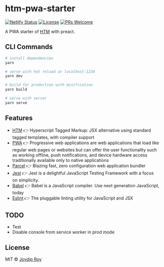 # htm-pwa-starter

[![Netlify Status](https://api.netlify.com/api/v1/badges/666f6bb2-59dc-474d-a727-7972cc1c6c40/deploy-status)](https://app.netlify.com/sites/focused-minsky-20b3ec/deploys)
[![License](https://img.shields.io/npm/l/make-coverage-badge.svg)](https://github.com/rjoydip/htm-pwa-starter/blob/master/LICENSE)
[![PRs Welcome](https://img.shields.io/badge/PRs-welcome-brightgreen.svg)](https://reactjs.org/docs/how-to-contribute.html#your-first-pull-request)

A PWA starter of [HTM](https://github.com/developit/htm) with preact. 

## CLI Commands

``` bash
# install dependencies
yarn

# serve with hot reload at localhost:1234
yarn dev

# build for production with minification
yarn build

# serve with server
yarn serve
```

## Features

- [HTM](https://github.com/developit/htm) :point_right: Hyperscript Tagged Markup: JSX alternative using standard tagged templates, with compiler support
- [PWA](https://developers.google.com/web/progressive-web-apps) :point_right: Progressive web applications are web applications that load like regular web pages or websites but can offer the user functionality such as working offline, push notifications, and device hardware access traditionally available only to native applications
- [Parcel](https://parceljs.org) :point_right: Blazing fast, zero configuration web application bundler
- [Jest](https://jestjs.io/) :point_right: Jest is a delightful JavaScript Testing Framework with a focus on simplicity.
- [Babel](https://babeljs.io/) :point_right: Babel is a JavaScript compiler. Use next generation JavaScript, today
- [Eslint](https://eslint.org/) :point_right: The pluggable linting utility for JavaScript and JSX

## TODO

- Test
- Disable console from service worker in prod mode

## License

MIT © [Joydip Roy](https://github.com/rjoydip)